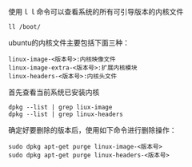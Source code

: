 使用ｌｌ命令可以查看系统的所有可引导版本的内核文件
```
ll /boot/
```
ubuntu的内核文件主要包括下面三种：
```
linux-image-<版本号>:内核映像文件
linux-image-extra-<版本号>:扩展内核模块
linux-headers-<版本号>:内核头文件
```
首先查看当前系统已安装内核
```
dpkg --list | grep liux-image
dpkg --list | grep linux-headers
```
确定好要删除的版本后，使用如下命令进行删除操作：
```
sudo dpkg apt-get purge linux-image-<版本号>
sudo dpkg apt-get purge linux-headers-<版本号>
```
